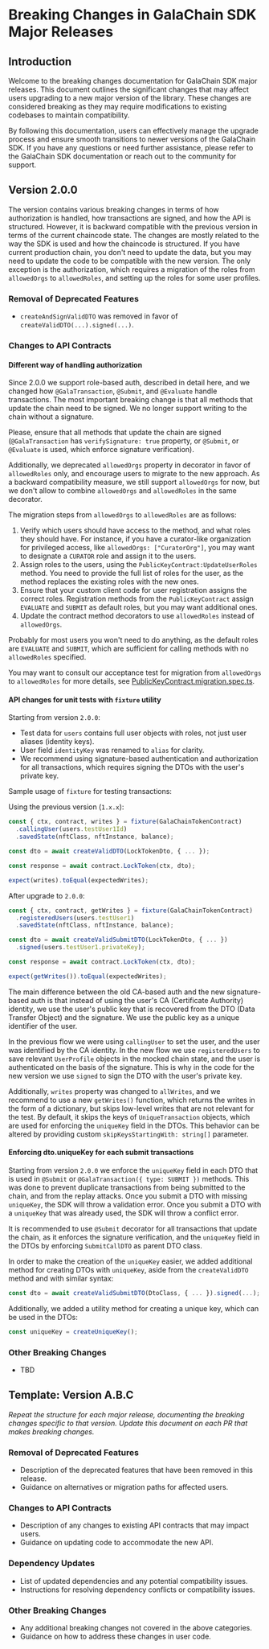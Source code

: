 # Breaking Changes in GalaChain SDK Major Releases

## Introduction

Welcome to the breaking changes documentation for GalaChain SDK major releases.
This document outlines the significant changes that may affect users upgrading to a new major version of the library.
These changes are considered breaking as they may require modifications to existing codebases to maintain compatibility.

By following this documentation, users can effectively manage the upgrade process and ensure smooth transitions to newer versions of the GalaChain SDK.
If you have any questions or need further assistance, please refer to the GalaChain SDK documentation or reach out to the community for support.

## Version 2.0.0

The version contains various breaking changes in terms of how authorization is handled, how transactions are signed, and how the API is structured.
However, it is backward compatible with the previous version in terms of the current chaincode state.
The changes are mostly related to the way the SDK is used and how the chaincode is structured.
If you have current production chain, you don't need to update the data, but you may need to update the code to be compatible with the new version.
The only exception is the authorization, which requires a migration of the roles from `allowedOrgs` to `allowedRoles`, and setting up the roles for some user profiles.

### Removal of Deprecated Features
- `createAndSignValidDTO` was removed in favor of `createValidDTO(...).signed(...)`.

### Changes to API Contracts

#### Different way of handling authorization

Since 2.0.0 we support role-based auth, described in detail here, and we changed how `@GalaTransaction`, `@Submit`, and `@Evaluate` handle transactions.
The most important breaking change is that all methods that update the chain need to be signed.
We no longer support writing to the chain without a signature.

Please, ensure that all methods that update the chain are signed (`@GalaTransaction` has `verifySignature: true` property, or `@Submit`, or `@Evaluate` is used, which enforce signature verification).

Additionally, we deprecated `allowedOrgs` property in decorator in favor of `allowedRoles` only, and encourage users to migrate to the new approach.
As a backward compatibility measure, we still support `allowedOrgs` for now, but we don't allow to combine `allowedOrgs` and `allowedRoles` in the same decorator.

The migration steps from `allowedOrgs` to `allowedRoles` are as follows:
1. Verify which users should have access to the method, and what roles they should have.
   For instance, if you have a curator-like organization for privileged access, like `allowedOrgs: ["CuratorOrg"]`, you may want to designate a `CURATOR` role and assign it to the users.
2. Assign roles to the users, using the `PublicKeyContract:UpdateUserRoles` method.
   You need to provide the full list of roles for the user, as the method replaces the existing roles with the new ones.
3. Ensure that your custom client code for user registration assigns the correct roles.
   Registration methods from the `PublicKeyContract` assign `EVALUATE` and `SUBMIT` as default roles, but you may want additional ones.
4. Update the contract method decorators to use `allowedRoles` instead of `allowedOrgs`.

Probably for most users you won't need to do anything, as the default roles are `EVALUATE` and `SUBMIT`, which are sufficient for calling methods with no `allowedRoles` specified.

You may want to consult our acceptance test for migration from `allowedOrgs` to `allowedRoles` for more details, see [PublicKeyContract.migration.spec.ts](chaincode/src/contracts/PublicKeyContract.migration.spec.ts).

#### API changes for unit tests with `fixture` utility

Starting from version `2.0.0`:
- Test data for `users` contains full user objects with roles, not just user aliases (identity keys).
- User field `identityKey` was renamed to `alias` for clarity.
- We recommend using signature-based authentication and authorization for all transactions, which requires signing the DTOs with the user's private key.

Sample usage of `fixture` for testing transactions:

Using the previous version (`1.x.x`):

```typescript
const { ctx, contract, writes } = fixture(GalaChainTokenContract)
  .callingUser(users.testUser1Id)
  .savedState(nftClass, nftInstance, balance);

const dto = await createValidDTO(LockTokenDto, { ... });

const response = await contract.LockToken(ctx, dto);

expect(writes).toEqual(expectedWrites);
```

After upgrade to `2.0.0`:
```typescript
const { ctx, contract, getWrites } = fixture(GalaChainTokenContract)
  .registeredUsers(users.testUser1)
  .savedState(nftClass, nftInstance, balance);

const dto = await createValidSubmitDTO(LockTokenDto, { ... })
  .signed(users.testUser1.privateKey);

const response = await contract.LockToken(ctx, dto);

expect(getWrites()).toEqual(expectedWrites);
```

The main difference between the old CA-based auth and the new signature-based auth is that instead of using the user's CA (Certificate Authority) identity, we use the user's public key that is recovered from the DTO (Data Transfer Object) and the signature.
We use the public key as a unique identifier of the user.

In the previous flow we were using `callingUser` to set the user, and the user was identified by the CA identity.
In the new flow we use `registeredUsers` to save relevant `UserProfile` objects in the mocked chain state, and the user is authenticated on the basis of the signature.
This is why in the code for the new version we use `signed` to sign the DTO with the user's private key.

Additionally, `writes` property was changed to `allWrites`, and we recommend to use a new `getWrites()` function, which returns the writes in the form of a dictionary, but skips low-level writes that are not relevant for the test.
By default, it skips the keys of `UniqueTransaction` objects, which are used for enforcing the `uniqueKey` field in the DTOs.
This behavior can be altered by providing custom `skipKeysStartingWith: string[]` parameter.

#### Enforcing dto.uniqueKey for each submit transactions

Starting from version `2.0.0` we enforce the `uniqueKey` field in each DTO that is used in `@Submit` or `@GalaTransaction({ type: SUBMIT })` methods.
This was done to prevent duplicate transactions from being submitted to the chain, and from the replay attacks.
Once you submit a DTO with missing `uniqueKey`, the SDK will throw a validation error.
Once you submit a DTO with a `uniqueKey` that was already used, the SDK will throw a conflict error.

It is recommended to use `@Submit` decorator for all transactions that update the chain, as it enforces the signature verification, and the `uniqueKey` field in the DTOs by enforcing `SubmitCallDTO` as parent DTO class.

In order to make the creation of the `uniqueKey` easier, we added additional method for creating DTOs with `uniqueKey`, aside from the `createValidDTO` method and with similar syntax:

```typescript
const dto = await createValidSubmitDTO(DtoClass, { ... }).signed(...);
```

Additionally, we added a utility method for creating a unique key, which can be used in the DTOs:

```typescript
const uniqueKey = createUniqueKey();
```


### Other Breaking Changes
- TBD

## Template: Version A.B.C

<i>Repeat the structure for each major release, documenting the breaking changes specific to that version. Update this document on each PR that makes breaking changes.</i>

### Removal of Deprecated Features
- Description of the deprecated features that have been removed in this release.
- Guidance on alternatives or migration paths for affected users.

### Changes to API Contracts
- Description of any changes to existing API contracts that may impact users.
- Guidance on updating code to accommodate the new API.

### Dependency Updates
- List of updated dependencies and any potential compatibility issues.
- Instructions for resolving dependency conflicts or compatibility issues.

### Other Breaking Changes
- Any additional breaking changes not covered in the above categories.
- Guidance on how to address these changes in user code.
